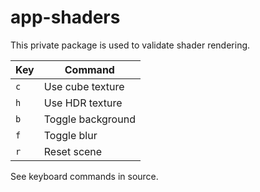# app-shaders

This private package is used to validate shader rendering.

| Key | Command           |
| --- | ----------------- |
| `c` | Use cube texture  |
| `h` | Use HDR texture   |
| `b` | Toggle background |
| `f` | Toggle blur       |
| `r` | Reset scene       |

See keyboard commands in source.
